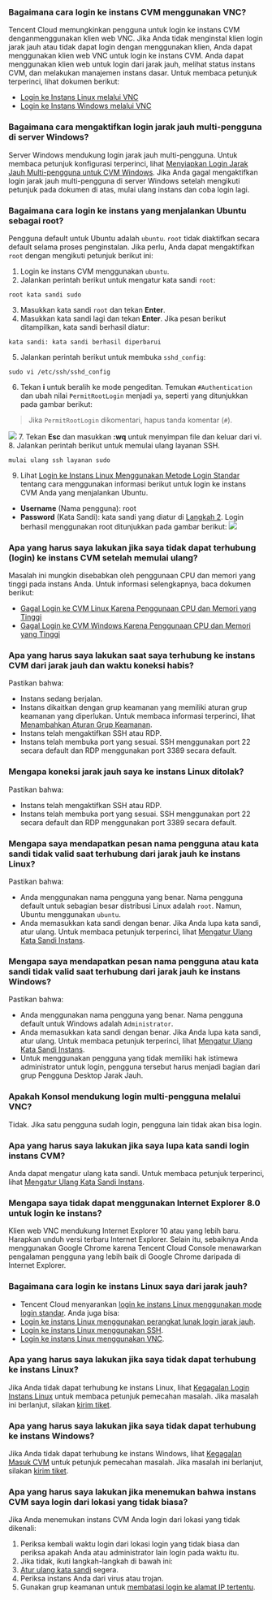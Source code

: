 ### Bagaimana cara login ke instans CVM menggunakan VNC?

Tencent Cloud memungkinkan pengguna untuk login ke instans CVM denganmenggunakan klien web VNC. Jika Anda tidak menginstal klien login jarak jauh atau tidak dapat login dengan menggunakan klien, Anda dapat menggunakan klien web VNC untuk login ke instans CVM. Anda dapat menggunakan klien web untuk login dari jarak jauh, melihat status instans CVM, dan melakukan manajemen instans dasar. Untuk membaca petunjuk terperinci, lihat dokumen berikut:
- [Login ke Instans Linux melalui VNC](https://intl.cloud.tencent.com/document/product/213/32494)
- [Login ke Instans Windows melalui VNC](https://intl.cloud.tencent.com/document/product/213/32496)

### Bagaimana cara mengaktifkan login jarak jauh multi-pengguna di server Windows?

Server Windows mendukung login jarak jauh multi-pengguna. Untuk membaca petunjuk konfigurasi terperinci, lihat [Menyiapkan Login Jarak Jauh Multi-pengguna untuk CVM Windows](https://intl.cloud.tencent.com/document/product/213/32497).
Jika Anda gagal mengaktifkan login jarak jauh multi-pengguna di server Windows setelah mengikuti petunjuk pada dokumen di atas, mulai ulang instans dan coba login lagi.

### Bagaimana cara login ke instans yang menjalankan Ubuntu sebagai root?

Pengguna default untuk Ubuntu adalah `ubuntu`. `root` tidak diaktifkan secara default selama proses penginstalan. Jika perlu, Anda dapat mengaktifkan `root` dengan mengikuti petunjuk berikut ini:
1. Login ke instans CVM menggunakan `ubuntu`.
2. <span id="Step2"></span>Jalankan perintah berikut untuk mengatur kata sandi `root`:
```
root kata sandi sudo
```
3. Masukkan kata sandi `root` dan tekan **Enter**.
4. Masukkan kata sandi lagi dan tekan **Enter**.
Jika pesan berikut ditampilkan, kata sandi berhasil diatur:
```
kata sandi: kata sandi berhasil diperbarui
```
5. Jalankan perintah berikut untuk membuka `sshd_config`:
```
sudo vi /etc/ssh/sshd_config 
```
6. Tekan **i** untuk beralih ke mode pengeditan. Temukan `#Authentication` dan ubah nilai `PermitRootLogin` menjadi `ya`, seperti yang ditunjukkan pada gambar berikut:
> Jika `PermitRootLogin` dikomentari, hapus tanda komentar (`#`).
> 
![](https://main.qcloudimg.com/raw/359242f7e5df666d43459fe74abce72a.png)
7. Tekan **Esc** dan masukkan **:wq** untuk menyimpan file dan keluar dari vi.
8. Jalankan perintah berikut untuk memulai ulang layanan SSH.
```
mulai ulang ssh layanan sudo
```
9. Lihat [Login ke Instans Linux Menggunakan Metode Login Standar](https://intl.cloud.tencent.com/document/product/213/5436) tentang cara menggunakan informasi berikut untuk login ke instans CVM Anda yang menjalankan Ubuntu.
 - **Username** (Nama pengguna): root
 - **Password** (Kata Sandi): kata sandi yang diatur di [Langkah 2](#Step2).
 Login berhasil menggunakan root ditunjukkan pada gambar berikut:
![](https://main.qcloudimg.com/raw/a8a6ec3e2499e08d051c9ee11fdcd85e.png)

### Apa yang harus saya lakukan jika saya tidak dapat terhubung (login) ke instans CVM setelah memulai ulang?

Masalah ini mungkin disebabkan oleh penggunaan CPU dan memori yang tinggi pada instans Anda. Untuk informasi selengkapnya, baca dokumen berikut:
- [Gagal Login ke CVM Linux Karena Penggunaan CPU dan Memori yang Tinggi](https://intl.cloud.tencent.com/document/product/213/32387)
- [Gagal Login ke CVM Windows Karena Penggunaan CPU dan Memori yang Tinggi](https://intl.cloud.tencent.com/document/product/213/32405)

### Apa yang harus saya lakukan saat saya terhubung ke instans CVM dari jarak jauh dan waktu koneksi habis?
Pastikan bahwa:
- Instans sedang berjalan.
- Instans dikaitkan dengan grup keamanan yang memiliki aturan grup keamanan yang diperlukan. Untuk membaca informasi terperinci, lihat [Menambahkan Aturan Grup Keamanan](https://intl.cloud.tencent.com/document/product/213/34272).
- Instans telah mengaktifkan SSH atau RDP.
- Instans telah membuka port yang sesuai. SSH menggunakan port 22 secara default dan RDP menggunakan port 3389 secara default.

### Mengapa koneksi jarak jauh saya ke instans Linux ditolak?
Pastikan bahwa:
- Instans telah mengaktifkan SSH atau RDP.
- Instans telah membuka port yang sesuai. SSH menggunakan port 22 secara default dan RDP menggunakan port 3389 secara default.

### Mengapa saya mendapatkan pesan nama pengguna atau kata sandi tidak valid saat terhubung dari jarak jauh ke instans Linux?
Pastikan bahwa:
- Anda menggunakan nama pengguna yang benar. Nama pengguna default untuk sebagian besar distribusi Linux adalah `root`. Namun, Ubuntu menggunakan `ubuntu`.
- Anda memasukkan kata sandi dengan benar. Jika Anda lupa kata sandi, atur ulang. Untuk membaca petunjuk terperinci, lihat [Mengatur Ulang Kata Sandi Instans](https://intl.cloud.tencent.com/document/product/213/16566).

### Mengapa saya mendapatkan pesan nama pengguna atau kata sandi tidak valid saat terhubung dari jarak jauh ke instans Windows?
Pastikan bahwa:
- Anda menggunakan nama pengguna yang benar. Nama pengguna default untuk Windows adalah `Administrator`.
- Anda memasukkan kata sandi dengan benar. Jika Anda lupa kata sandi, atur ulang. Untuk membaca petunjuk terperinci, lihat [Mengatur Ulang Kata Sandi Instans](https://intl.cloud.tencent.com/document/product/213/16566).
- Untuk menggunakan pengguna yang tidak memiliki hak istimewa administrator untuk login, pengguna tersebut harus menjadi bagian dari grup Pengguna Desktop Jarak Jauh.

### Apakah Konsol mendukung login multi-pengguna melalui VNC?
Tidak. Jika satu pengguna sudah login, pengguna lain tidak akan bisa login.

### Apa yang harus saya lakukan jika saya lupa kata sandi login instans CVM?
Anda dapat mengatur ulang kata sandi. Untuk membaca petunjuk terperinci, lihat [Mengatur Ulang Kata Sandi Instans](https://intl.cloud.tencent.com/document/product/213/16566).

### Mengapa saya tidak dapat menggunakan Internet Explorer 8.0 untuk login ke instans?
Klien web VNC mendukung Internet Explorer 10 atau yang lebih baru. Harapkan unduh versi terbaru Internet Explorer.
Selain itu, sebaiknya Anda menggunakan Google Chrome karena Tencent Cloud Console menawarkan pengalaman pengguna yang lebih baik di Google Chrome daripada di Internet Explorer.

### Bagaimana cara login ke instans Linux saya dari jarak jauh?
- Tencent Cloud menyarankan [login ke instans Linux menggunakan mode login standar](https://intl.cloud.tencent.com/document/product/213/5436). Anda juga bisa:
- [Login ke instans Linux menggunakan perangkat lunak login jarak jauh](https://intl.cloud.tencent.com/document/product/213/32502).
- [Login ke instans Linux menggunakan SSH](https://intl.cloud.tencent.com/document/product/213/32501).
- [Login ke instans Linux menggunakan VNC](https://intl.cloud.tencent.com/document/product/213/32494).

### Apa yang harus saya lakukan jika saya tidak dapat terhubung ke instans Linux?
Jika Anda tidak dapat terhubung ke instans Linux, lihat [Kegagalan Login Instans Linux](https://intl.cloud.tencent.com/document/product/213/32500) untuk membaca petunjuk pemecahan masalah.
Jika masalah ini berlanjut, silakan [kirim tiket](https://console.cloud.tencent.com/workorder/category?level1_id=6&level2_id=7&source=0&data_title=%E4%BA%91%E6%9C%8D%E5%8A%A1%E5%99%A8CVM&step=1).

### Apa yang harus saya lakukan jika saya tidak dapat terhubung ke instans Windows?
Jika Anda tidak dapat terhubung ke instans Windows, lihat [Kegagalan Masuk CVM](https://intl.cloud.tencent.com/document/product/213/10339) untuk petunjuk pemecahan masalah.
Jika masalah ini berlanjut, silakan [kirim tiket](https://console.cloud.tencent.com/workorder/category?level1_id=6&level2_id=7&source=0&data_title=%E4%BA%91%E6%9C%8D%E5%8A%A1%E5%99%A8CVM&step=1).

### Apa yang harus saya lakukan jika menemukan bahwa instans CVM saya login dari lokasi yang tidak biasa?
Jika Anda menemukan instans CVM Anda login dari lokasi yang tidak dikenali:
1. Periksa kembali waktu login dari lokasi login yang tidak biasa dan periksa apakah Anda atau administrator lain login pada waktu itu.
2. Jika tidak, ikuti langkah-langkah di bawah ini:
 1. [Atur ulang kata sandi](https://intl.cloud.tencent.com/document/product/213/16566) segera.
 2. Periksa instans Anda dari virus atau trojan.
 3. Gunakan grup keamanan untuk [membatasi login ke alamat IP tertentu](https://intl.cloud.tencent.com/document/product/213/32369).



